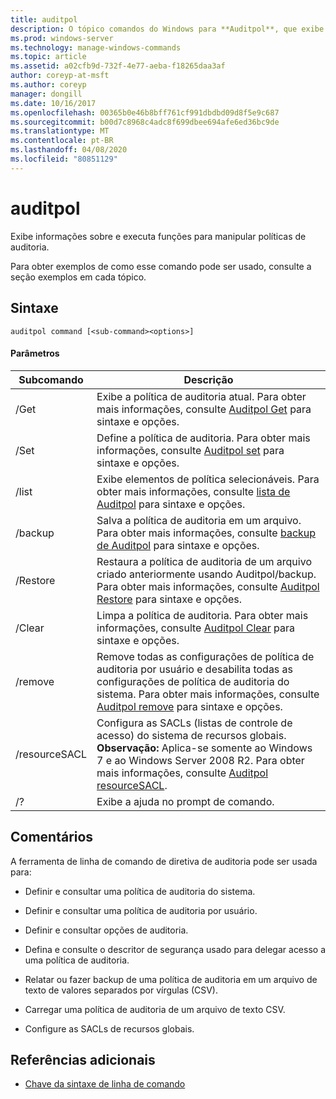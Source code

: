 ```yaml
---
title: auditpol
description: O tópico comandos do Windows para **Auditpol**, que exibe informações sobre e executa funções para manipular políticas de auditoria.
ms.prod: windows-server
ms.technology: manage-windows-commands
ms.topic: article
ms.assetid: a02cfb9d-732f-4e77-aeba-f18265daa3af
author: coreyp-at-msft
ms.author: coreyp
manager: dongill
ms.date: 10/16/2017
ms.openlocfilehash: 00365b0e46b8bff761cf991dbdbd09d8f5e9c687
ms.sourcegitcommit: b00d7c8968c4adc8f699dbee694afe6ed36bc9de
ms.translationtype: MT
ms.contentlocale: pt-BR
ms.lasthandoff: 04/08/2020
ms.locfileid: "80851129"
---
```

# <a name="auditpol"></a>auditpol

Exibe informações sobre e executa funções para manipular políticas de auditoria.

Para obter exemplos de como esse comando pode ser usado, consulte a seção exemplos em cada tópico.

## <a name="syntax"></a>Sintaxe

```
auditpol command [<sub-command><options>]
```

#### <a name="parameters"></a>Parâmetros

| Subcomando | Descrição |
| ----------- | ----------- |
| /Get | Exibe a política de auditoria atual. Para obter mais informações, consulte [Auditpol Get](auditpol-get.md) para sintaxe e opções. |
| /Set | Define a política de auditoria. Para obter mais informações, consulte [Auditpol set](auditpol-set.md) para sintaxe e opções. |
| /list | Exibe elementos de política selecionáveis. Para obter mais informações, consulte [lista de Auditpol](auditpol-list.md) para sintaxe e opções. |
| /backup | Salva a política de auditoria em um arquivo. Para obter mais informações, consulte [backup de Auditpol](auditpol-backup.md) para sintaxe e opções. |
| /Restore | Restaura a política de auditoria de um arquivo criado anteriormente usando Auditpol/backup. Para obter mais informações, consulte [Auditpol Restore](auditpol-restore.md) para sintaxe e opções. |
| /Clear | Limpa a política de auditoria. Para obter mais informações, consulte [Auditpol Clear](auditpol-clear.md) para sintaxe e opções. |
| /remove | Remove todas as configurações de política de auditoria por usuário e desabilita todas as configurações de política de auditoria do sistema. Para obter mais informações, consulte [Auditpol remove](auditpol-remove.md) para sintaxe e opções. |
| /resourceSACL | Configura as SACLs (listas de controle de acesso) do sistema de recursos globais. **Observação:** Aplica-se somente ao Windows 7 e ao Windows Server 2008 R2. Para obter mais informações, consulte [Auditpol resourceSACL](auditpol-resourcesacl.md). |
| /?| Exibe a ajuda no prompt de comando. |

## <a name="remarks"></a>Comentários

A ferramenta de linha de comando de diretiva de auditoria pode ser usada para:

- Definir e consultar uma política de auditoria do sistema.

- Definir e consultar uma política de auditoria por usuário.

- Definir e consultar opções de auditoria.

- Defina e consulte o descritor de segurança usado para delegar acesso a uma política de auditoria.

- Relatar ou fazer backup de uma política de auditoria em um arquivo de texto de valores separados por vírgulas (CSV).

- Carregar uma política de auditoria de um arquivo de texto CSV.

- Configure as SACLs de recursos globais.

## <a name="additional-references"></a>Referências adicionais

- [Chave da sintaxe de linha de comando](command-line-syntax-key.md)